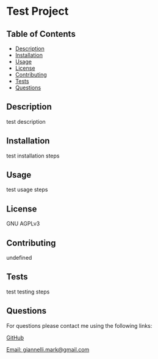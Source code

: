 
  # Test Project

  ## Table of Contents

  * [Description](#description)
  * [Installation](#installation)
  * [Usage](#usage)
  * [License](#license)
  * [Contributing](#contributing)
  * [Tests](#tests)
  * [Questions](#questions)
  
  ## Description

  test description

  ## Installation

  test installation steps

  ## Usage

  test usage steps

  ## License

  GNU AGPLv3

  ## Contributing

  undefined

  ## Tests

  test testing steps

  ## Questions

  For questions please contact me using the following links:
  
  [GitHub](https://github.com/mjgiannelli)
  
  [Email: giannelli.mark@gmail.com](mailto:giannelli.mark@gmail.com)
